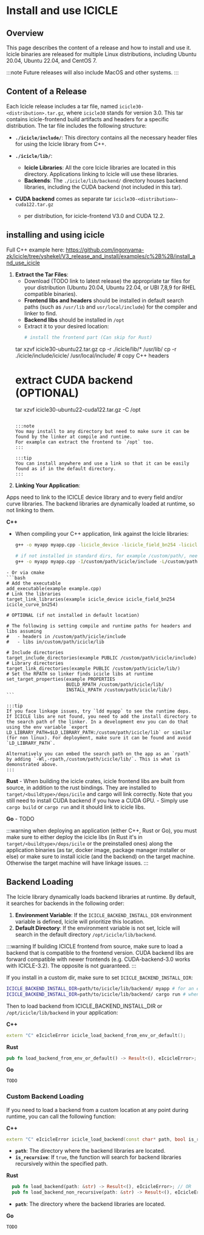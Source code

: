 
# Install and use ICICLE

## Overview

This page describes the content of a release and how to install and use it.
Icicle binaries are released for multiple Linux distributions, including Ubuntu 20.04, Ubuntu 22.04, and CentOS 7.

:::note
Future releases will also include MacOS and other systems.
:::

## Content of a Release

Each Icicle release includes a tar file, named `icicle30-<distribution>.tar.gz`, where `icicle30` stands for version 3.0. This tar contains icicle-frontend build artifacts  and headers for a specific distribution. The tar file includes the following structure:

- **`./icicle/include/`**: This directory contains all the necessary header files for using the Icicle library from C++.
- **`./icicle/lib/`**:
  - **Icicle Libraries**: All the core Icicle libraries are located in this directory. Applications linking to Icicle will use these libraries.
  - **Backends**: The `./icicle/lib/backend/` directory houses backend libraries, including the CUDA backend (not included in this tar).

- **CUDA backend** comes as separate tar `icicle30-<distribution>-cuda122.tar.gz`
  - per distribution, for icicle-frontend V3.0 and CUDA 12.2.

## installing and using icicle

Full C++ example here: https://github.com/ingonyama-zk/icicle/tree/yshekel/V3_release_and_install/examples/c%2B%2B/install_and_use_icicle

1. **Extract the Tar Files**:
   - Download (TODO link to latest release) the appropriate tar files for your distribution (Ubuntu 20.04, Ubuntu 22.04, or UBI 7,8,9 for RHEL compatible binaries).
   - **Frontend libs and headers** should be installed in default search paths (such as `/usr/lib` and `usr/local/include`) for the compiler and linker to find.
   - **Backend libs** should be installed in `/opt`
   - Extract it to your desired location:
     ```bash
     # install the frontend part (Can skip for Rust)     
    tar xzvf icicle30-ubuntu22.tar.gz
    cp -r ./icicle/lib/* /usr/lib/
    cp -r ./icicle/include/icicle/ /usr/local/include/ # copy C++ headers
    # extract CUDA backend (OPTIONAL)
    tar xzvf icicle30-ubuntu22-cuda122.tar.gz -C /opt
     ```

    :::note
    You may install to any directory but need to make sure it can be found by the linker at compile and runtime.
    For example can extract the frontend to `/opt` too.
    ::: 

    :::tip
    You can install anywhere and use a link so that it can be easily found as if in the default directory.
    :::

1. **Linking Your Application**:

  Apps need to link to the ICICLE device library and to every field and/or curve libraries. The backend libraries are dynamically loaded at runtime, so not linking to them.

  **C++**
   - When compiling your C++ application, link against the Icicle libraries:
     ```bash
     g++ -o myapp myapp.cpp -licicle_device -licicle_field_bn254 -licicle_curve_bn254

     # if not installed in standard dirs, for example /custom/path/, need to specify it
     g++ -o myapp myapp.cpp -I/custom/path/icicle/include -L/custom/path/icicle/lib -licicle_device -licicle_field_bn254 -licicle_curve_bn254 -Wl,-rpath,/custom/path/icicle/lib/
     ```

    - Or via cmake
    ```bash
    # Add the executable
    add_executable(example example.cpp)
    # Link the libraries
    target_link_libraries(example icicle_device icicle_field_bn254 icicle_curve_bn254)

    # OPTIONAL (if not installed in default location)

    # The following is setting compile and runtime paths for headers and libs assuming
    #   - headers in /custom/path/icicle/include
    #   - libs in/custom/path/icicle/lib

    # Include directories
    target_include_directories(example PUBLIC /custom/path/icicle/include)
    # Library directories
    target_link_directories(example PUBLIC /custom/path/icicle/lib/)
    # Set the RPATH so linker finds icicle libs at runtime
    set_target_properties(example PROPERTIES
                          BUILD_RPATH /custom/path/icicle/lib/
                          INSTALL_RPATH /custom/path/icicle/lib/)
    ```

    :::tip
    If you face linkage issues, try `ldd myapp` to see the runtime deps. If ICICLE libs are not found, you need to add the install directory to the search path of the linker. In a development env you can do that using the env variable `export LD_LIBRARY_PATH=$LD_LIBRARY_PATH:/custom/path/icicle/lib` or similar (for non linux). For deployment, make sure it can be found and avoid `LD_LIBRARY_PATH`.

    Alternatively you can embed the search path on the app as an `rpath` by adding `-Wl,-rpath,/custom/path/icicle/lib/`. This is what is demonstrated above.
    :::

  **Rust**
     - When building the icicle crates, icicle frontend libs are built from source, in addition to the rust bindings. They are installed to `target/<buildtype>/deps/icile` and cargo will link correctly. Note that you still need to install CUDA backend if you have a CUDA GPU.
     - Simply use `cargo build` or `cargo run` and it should link to icicle libs.      

  **Go** - TODO

:::warning when deploying an application (either C++, Rust or Go), you must make sure to either deploy the icicle libs (in Rust it's in `target/<buildtype>/deps/icile` or the preinstalled ones) along the application binaries (as tar, docker image, package manager installer or else) or make sure to install icicle (and the backend) on the target machine. Otherwise the target machine will have linkage issues.
:::

## Backend Loading

The Icicle library dynamically loads backend libraries at runtime. By default, it searches for backends in the following order:

1. **Environment Variable**: If the `ICICLE_BACKEND_INSTALL_DIR` environment variable is defined, Icicle will prioritize this location.
2. **Default Directory**: If the environment variable is not set, Icicle will search in the default directory `/opt/icicle/lib/backend`.

:::warning
If building ICICLE frontend from source, make sure to load a backend that is compatible to the frontend version. CUDA backend libs are forward compatible with newer frontends (e.g. CUDA-backend-3.0 works with ICICLE-3.2). The opposite is not guaranteed.
:::

If you install in a custom dir, make sure to set `ICICLE_BACKEND_INSTALL_DIR`:
```bash
ICICLE_BACKEND_INSTALL_DIR=path/to/icicle/lib/backend/ myapp # for an executable maypp
ICICLE_BACKEND_INSTALL_DIR=path/to/icicle/lib/backend/ cargo run # when using cargo
```

Then to load backend from ICICLE_BACKEND_INSTALL_DIR or `/opt/icicle/lib/backend` in your application:

**C++**
```cpp
extern "C" eIcicleError icicle_load_backend_from_env_or_default();
```
**Rust**
```rust
pub fn load_backend_from_env_or_default() -> Result<(), eIcicleError>;
```
**Go**
```go
TODO
```

### Custom Backend Loading

If you need to load a backend from a custom location at any point during runtime, you can call the following function:

**C++**
```cpp
extern "C" eIcicleError icicle_load_backend(const char* path, bool is_recursive);
```
- **`path`**: The directory where the backend libraries are located.
- **`is_recursive`**: If `true`, the function will search for backend libraries recursively within the specified path.

**Rust**
```rust
  pub fn load_backend(path: &str) -> Result<(), eIcicleError>; // OR
  pub fn load_backend_non_recursive(path: &str) -> Result<(), eIcicleError>;
```
- **`path`**: The directory where the backend libraries are located.

**Go**
```go
TODO
```
